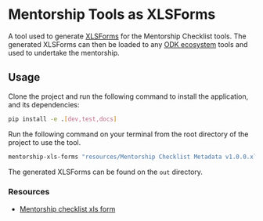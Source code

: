 # Mentorship Tools as XLSForms

A tool used to generate [XLSForms](https://xlsform.org/en/) for the Mentorship
Checklist tools. The generated XLSForms can then be loaded to any
[ODK ecosystem](https://getodk.github.io/xforms-spec/) tools and used to
undertake the mentorship.

## Usage

Clone the project and run the following command to install the application, and
its dependencies:

```bash
pip install -e .[dev,test,docs]
```

Run the following command on your terminal from the root directory of the
project to use the tool.

```bash
mentorship-xls-forms "resources/Mentorship Checklist Metadata v1.0.0.xlsx" resources/facilities.json
```

The generated XLSForms can be found on the `out` directory.

### Resources
- [Mentorship checklist xls form](https://docs.google.com/spreadsheets/d/1XO5I3luBXpFBDxsXDJCsVVnN3ak9jyAXfswTeE1PSD0/edit#gid=0)
